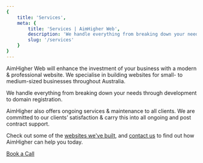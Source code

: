 ```yaml
---
{
	title: 'Services',
	meta: {
		title: 'Services | AimHigher Web',
		description: 'We handle everything from breaking down your needs through development to domain registration.',
		slug: '/services'
	}
}
---
```


AimHigher Web will enhance the investment of your business with a modern & professional website. We specialise in building websites for small- to medium-sized businesses throughout Australia.

We handle everything from breaking down your needs through development to domain registration.

AimHigher also offers ongoing services & maintenance to all clients. We are committed to our clients’ satisfaction & carry this into all ongoing and post contract support.

Check out some of the [websites we've built](/portfolio), and [contact us](/contact) to find out how AimHigher can help you today.


<a class="cta" href="https://savvycal.com/aimhigher/book-a-call" target="_blank">Book a Call</a>